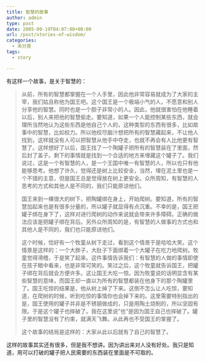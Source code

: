 ```yaml
---
title: 智慧的故事
author: admin
type: post
date: 2005-09-19T04:07:00+00:00
url: /post/stories-of-wisdom/
categories:
  - 未分类
tags:
  - story

---
```

有这样一个故事，是关于智慧的：

> 从前，所有的智慧都掌握在一个人手里，因此他非常容易就成为了大家的主宰，我们姑且称他为国王吧。这个国王是一个极端小气的人，不愿意和别人分享他的智慧。同时也是一个胆子非常小的人。因此，他就很害怕在他睡着以后，别人来把他的智慧偷走。要知道，如果一个人能控制某些东西，就会理所当然地认为这些东西是他自己个人的，这种类型的东西有很多，比如故事中的智慧，比如权力。所以他绞尽脑汁想把所有的智慧藏起来，不让他人找到，这样就没有人可以把智慧从他手中夺走，也就不再会有人比他更有智慧了。这样想好了以后，国王找了一个陶罐子把所有的智慧装在了里面，然后封了盖子。剩下的事情就是找到一个合适的地方来埋藏这个罐子了。我们说过，这是一个有智慧的人，是一个王国中唯一有智慧的人，所以也只有他能够思考。他想了许久，觉得还是树上比较安全，当然，埋在泥土里也是一个不错的主意，但是国王总是觉得放在树上更安全。众所周知，有智慧的人思考的方式和其他人是不同的，我们只能原谅他们。 
> 
> 国王来到一棵很大的树下，把陶罐绑在身上，开始爬树。要知道，所有的智慧加起来也是有很多分量的，所以罐子就显得有点沉重。不幸的是，国王把罐子绑在身下了，这样对进行爬树的动作来说就会带来许多障碍。正确的做法应该是把罐子绑在背后。另外众所周知的是，有智慧的人做事的方式也和其他人是不同的，我们也只能原谅他们。 
> 
> 这个时候，恰好有一个牧童从树下走过，看到这个情景于是哈哈大笑。这个情景是这样的：一个大胖子，大肚子下面绑着一个大罐子在吃力地爬树。牧童觉得滑稽，于是笑了起来。这件事情告诉我们：有智慧的人做的事情即使在孩子眼中看来，也是非常可笑的。笑过之后，这个牧童就告诉国王，把罐子绑在背后就会方便许多。这让国王大吃一惊。因为牧童说的话明显含有某些智慧的意味，而国王却一直以为所有的智慧都装在他身下的那个陶罐里了。国王吃惊的结果是，他从树上掉了下来。这倒不怎么让人吃惊，要知道，在爬树的时候，听到吃惊的事情你也会掉下来的。这里需要特别指出的是，国王使用的罐子并非是不锈钢做成的，只是用陶土烧制的，所以坚固有限。于是这个罐子也摔破了。我在这里说&#8221;也&#8221;是因为国王自己也摔破了。罐子里的智慧没有了约束，就满天飞舞。从此再也不受国王的掌握了。
> 
> 这个故事的结局是这样的：大家从此以后就有了自己的智慧了。

这样的故事其实还有很多，但是我不想讲。因为讲出来对人没有好处。我只是知道，用可以打破的罐子把人民需要的东西装在里面是不可取的。